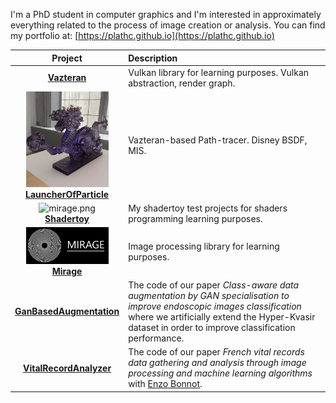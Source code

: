 I'm a PhD student in computer graphics and I'm interested in approximately everything related to the process of image creation or analysis. You can find my portfolio at: [https://plathc.github.io](https://plathc.github.io)

| Project                                                                                                                                                                                           | Description                                                                                                                                                                                                                                                                                               |
|:-------------------------------------------------------------------------------------------------------------------------------------------------------------------------------------------------:|:--------------------------------------------------------------------------------------------------------------------------------------------------------------------------------------------------------------------------------------------------------------------------------------------------------- |
| **[Vazteran](https://github.com/PlathC/Vazteran)** | Vulkan library for learning purposes. Vulkan abstraction, render graph.                                                                                                                                                                                                                                                          |
| <img title="" src="https://github.com/PlathC/LauncherOfParticle/raw/main/img/Dragon2.png" alt="mirage.png" width="132" data-align="inline"><br/>**[LauncherOfParticle](https://github.com/PlathC/LauncherOfParticle)** | Vazteran-based Path-tracer. Disney BSDF, MIS.                                                                                                                                                                                                                                                         |
| <img title="" src="https://www.shadertoy.com/media/users/PlathC/profile.png" alt="mirage.png" width="132" data-align="inline"><br/>[**Shadertoy**](https://www.shadertoy.com/user/PlathC)                  | My shadertoy test projects for shaders programming learning purposes.                                                                                                                                                                                                                    |
| <img title="" src="https://github.com/PlathC/PlathC/blob/master/img/mirage.png" alt="mirage.png" width="132" data-align="inline"><br/>[**Mirage**](https://github.com/PlathC/Mirage)                       | Image processing library for learning purposes.                                                                                                                                                                                                                                                           |
| **[GanBasedAugmentation](https://github.com/PlathC/GanBasedAugmentation)**                                                                                                                      | The code of our paper *Class-aware data augmentation by GAN specialisation to improve endoscopic images classification* where we artificially extend the Hyper-Kvasir dataset in order to improve classification performance.                                                                                 |
| **[VitalRecordAnalyzer](https://github.com/PlathC/VitalRecordAnalyser)**                                                                                                                      | The code of our paper *French vital records data gathering and analysis through image processing and machine learning algorithms* with [Enzo Bonnot](https://github.com/enzo-bonnot).                                                                                 |
